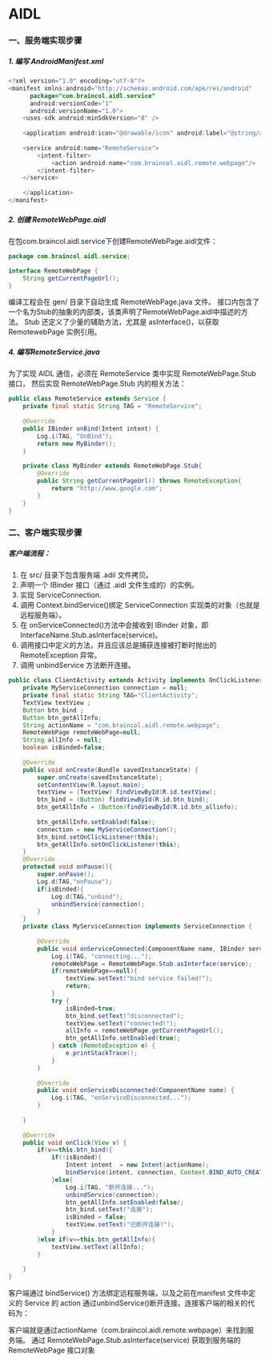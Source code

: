 AIDL
===

### 一、服务端实现步骤

##### 1. 编写 AndroidManifest.xml

```java
<?xml version="1.0" encoding="utf-8"?>
<manifest xmlns:android="http://schemas.android.com/apk/res/android"
      package="com.braincol.aidl.service"
      android:versionCode="1"
      android:versionName="1.0">
    <uses-sdk android:minSdkVersion="8" />
 
    <application android:icon="@drawable/icon" android:label="@string/app_name">
 
    <service android:name="RemoteService">
        <intent-filter>
            <action android:name="com.braincol.aidl.remote.webpage"/>
        </intent-filter>
    </service>
 
    </application>
</manifest>
```

##### 2. 创建 RemoteWebPage.aidl

在包com.braincol.aidl.service下创建RemoteWebPage.aidl文件：
```java
package com.braincol.aidl.service;

interface RemoteWebPage {
    String getCurrentPageUrl();     
}
```

编译工程会在 gen/ 目录下自动生成 RemoteWebPage.java 文件。
接口内包含了一个名为Stub的抽象的内部类，该类声明了RemoteWebPage.aidl中描述的方法。
Stub 还定义了少量的辅助方法，尤其是 asInterface()，以获取 RemotewebPage 实例引用。

##### 4. 编写RemoteService.java

为了实现 AIDL 通信，必须在 RemoteService 类中实现 RemoteWebPage.Stub 接口，
然后实现 RemoteWebPage.Stub 内的相关方法：
```java
public class RemoteService extends Service {
    private final static String TAG = "RemoteService";
    
    @Override
    public IBinder onBind(Intent intent) {
        Log.i(TAG, "OnBind");
        return new MyBinder();
    }
 
    private class MyBinder extends RemoteWebPage.Stub{
        @Override
        public String getCurrentPageUrl() throws RemoteException{
            return "http://www.google.com";
        }
    }
}
```

### 二、客户端实现步骤

##### 客户端流程：

1. 在 src/ 目录下包含服务端 .adil 文件拷贝。
2. 声明一个 IBinder 接口（通过 .aidl 文件生成的）的实例。
3. 实现 ServiceConnection.
4. 调用 Context.bindService()绑定 ServiceConnection 实现类的对象（也就是远程服务端）。
5. 在 onServiceConnected()方法中会接收到 IBinder 对象，即 InterfaceName.Stub.asInterface(service)。
6. 调用接口中定义的方法，并且应该总是捕获连接被打断时抛出的 RemoteException 异常。
7. 调用 unbindService 方法断开连接。

```java
public class ClientActivity extends Activity implements OnClickListener {
    private MyServiceConnection connection = null;
    private final static String TAG="ClientActivity";
    TextView textView ;
    Button btn_bind ;
    Button btn_getAllInfo;
    String actionName = "com.braincol.aidl.remote.webpage";
    RemoteWebPage remoteWebPage=null;
    String allInfo = null;
    boolean isBinded=false;
 
    @Override
    public void onCreate(Bundle savedInstanceState) {
        super.onCreate(savedInstanceState);
        setContentView(R.layout.main);
        textView = (TextView) findViewById(R.id.textView);
        btn_bind = (Button) findViewById(R.id.btn_bind);
        btn_getAllInfo = (Button)findViewById(R.id.btn_allinfo);
 
        btn_getAllInfo.setEnabled(false);
        connection = new MyServiceConnection();
        btn_bind.setOnClickListener(this);
        btn_getAllInfo.setOnClickListener(this);
    }
    @Override
    protected void onPause(){
        super.onPause();
        Log.d(TAG,"onPause");
        if(isBinded){
            Log.d(TAG,"unbind");
            unbindService(connection);    
        }
    }
    private class MyServiceConnection implements ServiceConnection {
 
        @Override
        public void onServiceConnected(ComponentName name, IBinder service) {
            Log.i(TAG, "connecting...");
            remoteWebPage = RemoteWebPage.Stub.asInterface(service);
            if(remoteWebPage==null){
                textView.setText("bind service failed!");    
                return;
            }
            try {
                isBinded=true;
                btn_bind.setText("disconnected");
                textView.setText("connected!");
                allInfo = remoteWebPage.getCurrentPageUrl();
                btn_getAllInfo.setEnabled(true);    
            } catch (RemoteException e) {
                e.printStackTrace();
            }
        }
 
        @Override
        public void onServiceDisconnected(ComponentName name) {
            Log.i(TAG, "onServiceDisconnected...");
        }
 
    }
 
    @Override
    public void onClick(View v) {
        if(v==this.btn_bind){
            if(!isBinded){
                Intent intent  = new Intent(actionName);
                bindService(intent, connection, Context.BIND_AUTO_CREATE);                
            }else{
                Log.i(TAG, "断开连接...");
                unbindService(connection);
                btn_getAllInfo.setEnabled(false);    
                btn_bind.setText("连接");
                isBinded = false;
                textView.setText("已断开连接!");
            }
        }else if(v==this.btn_getAllInfo){
            textView.setText(allInfo);
        }
 
    }
}
```

客户端通过 bindService() 方法绑定远程服务端，以及之前在manifest 文件中定义的 Service 的 action
通过unbindService()断开连接。连接客户端的相关的代码为：

客户端就是通过actionName（com.braincol.aidl.remote.webpage）来找到服务端。
通过 RemoteWebPage.Stub.asInterface(service) 获取到服务端的 RemoteWebPage 接口对象


